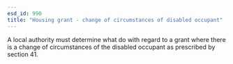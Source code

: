 ```yaml
---
esd_id: 990
title: "Housing grant - change of circumstances of disabled occupant"
---
```


A local authority must determine what do with regard to a grant where there is a change of circumstances of the disabled occupant as prescribed by section 41.

